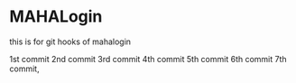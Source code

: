 # MAHALogin
this is for git hooks  of mahalogin

1st commit
2nd commit
3rd commit
4th commit
5th commit
6th commit
7th commit,
